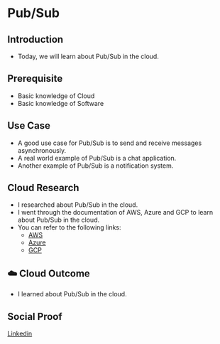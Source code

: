 # Pub/Sub

## Introduction

- Today, we will learn about Pub/Sub in the cloud.

## Prerequisite

- Basic knowledge of Cloud
- Basic knowledge of Software

## Use Case

- A good use case for Pub/Sub is to send and receive messages asynchronously.
- A real world example of Pub/Sub is a chat application.
- Another example of Pub/Sub is a notification system.

## Cloud Research

- I researched about Pub/Sub in the cloud.
- I went through the documentation of AWS, Azure and GCP to learn about Pub/Sub in the cloud.
- You can refer to the following links:
  - [AWS](https://aws.amazon.com/pub-sub-messaging/)
  - [Azure](https://azure.microsoft.com/en-in/services/service-bus/)
  - [GCP](https://cloud.google.com/pubsub)


## ☁️ Cloud Outcome

- I learned about Pub/Sub in the cloud.

## Social Proof

[Linkedin](link)
